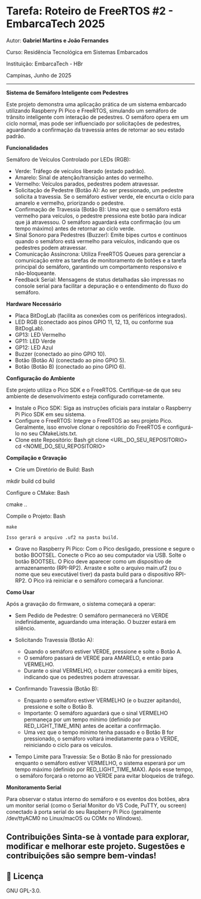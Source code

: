 
# Tarefa: Roteiro de FreeRTOS #2 - EmbarcaTech 2025

Autor: **Gabriel Martins e João Fernandes**

Curso: Residência Tecnológica em Sistemas Embarcados

Instituição: EmbarcaTech - HBr

Campinas, Junho de 2025

---
**Sistema de Semáforo Inteligente com Pedestres**

Este projeto demonstra uma aplicação prática de um sistema embarcado utilizando Raspberry Pi Pico e FreeRTOS, simulando um semáforo de trânsito inteligente com interação de pedestres. O semáforo opera em um ciclo normal, mas pode ser influenciado por solicitações de pedestres, aguardando a confirmação da travessia antes de retornar ao seu estado padrão.

**Funcionalidades**

Semáforo de Veículos Controlado por LEDs (RGB): 
- Verde: Tráfego de veículos liberado (estado padrão).
- Amarelo: Sinal de atenção/transição antes do vermelho.
- Vermelho: Veículos parados, pedestres podem atravessar.
- Solicitação de Pedestre (Botão A): Ao ser pressionado, um pedestre solicita a travessia. Se o semáforo estiver verde, ele encurta o ciclo para amarelo e vermelho, priorizando o pedestre.
- Confirmação de Travessia (Botão B): Uma vez que o semáforo está vermelho para veículos, o pedestre pressiona este botão para indicar que já atravessou. O semáforo aguardará esta confirmação (ou um tempo máximo) antes de retornar ao ciclo verde.
- Sinal Sonoro para Pedestres (Buzzer): Emite bipes curtos e contínuos quando o semáforo está vermelho para veículos, indicando que os pedestres podem atravessar.
- Comunicação Assíncrona: Utiliza FreeRTOS Queues para gerenciar a comunicação entre as tarefas de monitoramento de botões e a tarefa principal do semáforo, garantindo um comportamento responsivo e não-bloqueante.
- Feedback Serial: Mensagens de status detalhadas são impressas no console serial para facilitar a depuração e o entendimento do fluxo do semáforo.

**Hardware Necessário**

- Placa BitDogLab (facilita as conexões com os periféricos integrados).
- LED RGB (conectado aos pinos GPIO 11, 12, 13, ou conforme sua BitDogLab).
- GP13: LED Vermelho
- GP11: LED Verde
- GP12: LED Azul
- Buzzer (conectado ao pino GPIO 10).
- Botão (Botão A) (conectado ao pino GPIO 5).
- Botão (Botão B) (conectado ao pino GPIO 6).

**Configuração do Ambiente**

Este projeto utiliza o Pico SDK e o FreeRTOS. Certifique-se de que seu ambiente de desenvolvimento esteja configurado corretamente.

- Instale o Pico SDK: Siga as instruções oficiais para instalar o Raspberry Pi Pico SDK em seu sistema.
- Configure o FreeRTOS: Integre o FreeRTOS ao seu projeto Pico. Geralmente, isso envolve clonar o repositório do FreeRTOS e configurá-lo no seu CMakeLists.txt.
- Clone este Repositório:
    Bash
    git clone <URL_DO_SEU_REPOSITORIO>
    cd <NOME_DO_SEU_REPOSITORIO>

**Compilação e Gravação**

- Crie um Diretório de Build:
    Bash

mkdir build
cd build

Configure o CMake:
Bash

cmake ..

Compile o Projeto:
Bash

    make

    Isso gerará o arquivo .uf2 na pasta build.

- Grave no Raspberry Pi Pico:
        Com o Pico desligado, pressione e segure o botão BOOTSEL.
        Conecte o Pico ao seu computador via USB.
        Solte o botão BOOTSEL. O Pico deve aparecer como um dispositivo de armazenamento (RPI-RP2).
        Arraste e solte o arquivo main.uf2 (ou o nome que seu executável tiver) da pasta build para o dispositivo RPI-RP2.
        O Pico irá reiniciar e o semáforo começará a funcionar.

**Como Usar**

Após a gravação do firmware, o sistema começará a operar:

- Sem Pedido de Pedestre: O semáforo permanecerá no VERDE indefinidamente, aguardando uma interação. O buzzer estará em silêncio.

- Solicitando Travessia (Botão A):
   - Quando o semáforo estiver VERDE, pressione e solte o Botão A.
   - O semáforo passará de VERDE para AMARELO, e então para VERMELHO.
   - Durante o sinal VERMELHO, o buzzer começará a emitir bipes, indicando que os pedestres podem atravessar.

- Confirmando Travessia (Botão B):
   - Enquanto o semáforo estiver VERMELHO (e o buzzer apitando), pressione e solte o Botão B.
   - Importante: O semáforo aguardará que o sinal VERMELHO permaneça por um tempo mínimo (definido por RED_LIGHT_TIME_MIN) antes de aceitar a confirmação.
   - Uma vez que o tempo mínimo tenha passado e o Botão B for pressionado, o semáforo voltará imediatamente para o VERDE, reiniciando o ciclo para os veículos.

- Tempo Limite para Travessia: Se o Botão B não for pressionado enquanto o semáforo estiver VERMELHO, o sistema esperará por um tempo máximo (definido por RED_LIGHT_TIME_MAX). Após esse tempo, o semáforo forçará o retorno ao VERDE para evitar bloqueios de tráfego.

**Monitoramento Serial**

Para observar o status interno do semáforo e os eventos dos botões, abra um monitor serial (como o Serial Monitor do VS Code, PuTTY, ou screen) conectado à porta serial do seu Raspberry Pi Pico (geralmente /dev/ttyACM0 no Linux/macOS ou COMx no Windows).

Contribuições
Sinta-se à vontade para explorar, modificar e melhorar este projeto. Sugestões e contribuições são sempre bem-vindas!
---

## 📜 Licença
GNU GPL-3.0.
